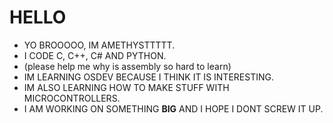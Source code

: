 # HELLO

- YO BROOOOO, IM AMETHYSTTTTT.
- I CODE C, C++, C# AND PYTHON.
- (please help me why is assembly so hard to learn)
- IM LEARNING OSDEV BECAUSE I THINK IT IS INTERESTING.
- IM ALSO LEARNING HOW TO MAKE STUFF WITH MICROCONTROLLERS.
- I AM WORKING ON SOMETHING **BIG** AND I HOPE I DONT SCREW IT UP.



<!---
Windows-Amethyst/Windows-Amethyst is a ✨ special ✨ repository because its `README.md` (this file) appears on your GitHub profile.
You can click the Preview link to take a look at your changes.
--->
